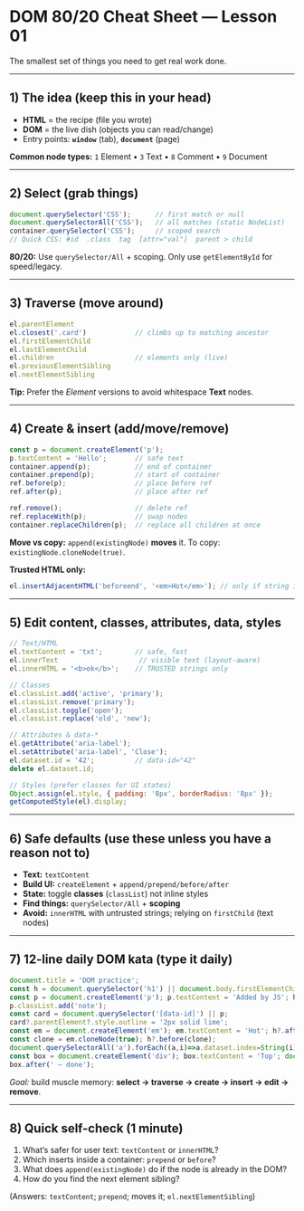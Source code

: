 
# DOM 80/20 Cheat Sheet — Lesson 01

The smallest set of things you need to get real work done.

---

## 1) The idea (keep this in your head)
- **HTML** = the recipe (file you wrote)
- **DOM** = the live dish (objects you can read/change)
- Entry points: **`window`** (tab), **`document`** (page)

**Common node types:** `1` Element • `3` Text • `8` Comment • `9` Document

---

## 2) Select (grab things)
```js
document.querySelector('CSS');      // first match or null
document.querySelectorAll('CSS');   // all matches (static NodeList)
container.querySelector('CSS');     // scoped search
// Quick CSS: #id  .class  tag  [attr="val"]  parent > child
```
**80/20:** Use `querySelector/All` + scoping. Only use `getElementById` for speed/legacy.

---

## 3) Traverse (move around)
```js
el.parentElement
el.closest('.card')            // climbs up to matching ancestor
el.firstElementChild
el.lastElementChild
el.children                    // elements only (live)
el.previousElementSibling
el.nextElementSibling
```
**Tip:** Prefer the *Element* versions to avoid whitespace **Text** nodes.

---

## 4) Create & insert (add/move/remove)
```js
const p = document.createElement('p');
p.textContent = 'Hello';       // safe text
container.append(p);           // end of container
container.prepend(p);          // start of container
ref.before(p);                 // place before ref
ref.after(p);                  // place after ref

ref.remove();                  // delete ref
ref.replaceWith(p);            // swap nodes
container.replaceChildren(p);  // replace all children at once
```
**Move vs copy:** `append(existingNode)` **moves** it. To copy: `existingNode.cloneNode(true)`.

**Trusted HTML only:**
```js
el.insertAdjacentHTML('beforeend', '<em>Hot</em>'); // only if string is trusted
```

---

## 5) Edit content, classes, attributes, data, styles
```js
// Text/HTML
el.textContent = 'txt';        // safe, fast
el.innerText                    // visible text (layout-aware)
el.innerHTML = '<b>ok</b>';    // TRUSTED strings only

// Classes
el.classList.add('active', 'primary');
el.classList.remove('primary');
el.classList.toggle('open');
el.classList.replace('old', 'new');

// Attributes & data-*
el.getAttribute('aria-label');
el.setAttribute('aria-label', 'Close');
el.dataset.id = '42';          // data-id="42"
delete el.dataset.id;

// Styles (prefer classes for UI states)
Object.assign(el.style, { padding: '8px', borderRadius: '8px' });
getComputedStyle(el).display;
```

---

## 6) Safe defaults (use these unless you have a reason not to)
- **Text:** `textContent`
- **Build UI:** `createElement` + `append/prepend/before/after`
- **State:** toggle **classes** (`classList`) not inline styles
- **Find things:** `querySelector/All` + **scoping**
- **Avoid:** `innerHTML` with untrusted strings; relying on `firstChild` (text nodes)

---

## 7) 12-line daily DOM kata (type it daily)
```js
document.title = 'DOM practice';
const h = document.querySelector('h1') || document.body.firstElementChild;
const p = document.createElement('p'); p.textContent = 'Added by JS'; h?.after(p);
p.classList.add('note');
const card = document.querySelector('[data-id]') || p;
card?.parentElement?.style.outline = '2px solid lime';
const em = document.createElement('em'); em.textContent = 'Hot'; h?.after(em);
const clone = em.cloneNode(true); h?.before(clone);
document.querySelectorAll('a').forEach((a,i)=>a.dataset.index=String(i));
const box = document.createElement('div'); box.textContent = 'Top'; document.body.prepend(box);
box.after(' — done');
```
*Goal:* build muscle memory: **select → traverse → create → insert → edit → remove**.

---

## 8) Quick self-check (1 minute)
1) What’s safer for user text: `textContent` or `innerHTML`?  
2) Which inserts inside a container: `prepend` or `before`?  
3) What does `append(existingNode)` do if the node is already in the DOM?  
4) How do you find the next element sibling?

(Answers: `textContent`; `prepend`; moves it; `el.nextElementSibling`)
